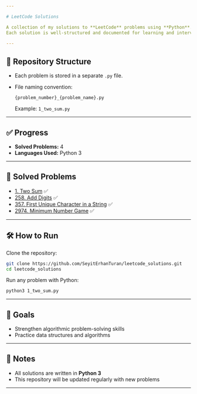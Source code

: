 ```yaml
---

# LeetCode Solutions

A collection of my solutions to **LeetCode** problems using **Python**.
Each solution is well-structured and documented for learning and interview preparation.

---
```


## 📂 Repository Structure

* Each problem is stored in a separate `.py` file.

* File naming convention:

  ```
  {problem_number}_{problem_name}.py
  ```

  Example:
  `1_two_sum.py`
  
---

## ✅ Progress

* **Solved Problems:** 4
* **Languages Used:** Python 3

---

## 🚀 Solved Problems

* [1. Two Sum](1_two_sum.py) ✅
* [258. Add Digits](258_add_digits.py) ✅
* [357. First Unique Character in a String](387_first_unique_character_in_a_string.py) ✅
* [2974. Minimum Number Game](2974_minimum_number_game.py) ✅

---

## 🛠️ How to Run

Clone the repository:

```bash
git clone https://github.com/SeyitErhanTuran/leetcode_solutions.git
cd leetcode_solutions
```

Run any problem with Python:

```bash
python3 1_two_sum.py
```

---

## 🎯 Goals

* Strengthen algorithmic problem-solving skills
* Practice data structures and algorithms

---

## 📌 Notes

* All solutions are written in **Python 3**
* This repository will be updated regularly with new problems

---
